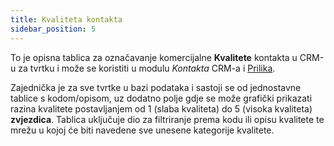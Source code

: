 ```yaml
---
title: Kvaliteta kontakta 
sidebar_position: 5
---
```


To je opisna tablica za označavanje komercijalne **Kvalitete** kontakta u CRM-u za tvrtku i može se koristiti u modulu *Kontakta* CRM-a i [Prilika](/docs/crm/chance/search-chances/). 

Zajednička je za sve tvrtke u bazi podataka i sastoji se od jednostavne tablice s kodom/opisom, uz dodatno polje gdje se može grafički prikazati razina kvalitete postavljanjem od 1 (slaba kvaliteta) do 5 (visoka kvaliteta) **zvjezdica**. Tablica uključuje dio za filtriranje prema kodu ili opisu kvalitete te mrežu u kojoj će biti navedene sve unesene kategorije kvalitete.
